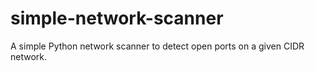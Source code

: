 # simple-network-scanner
A simple Python network scanner to detect open ports on a given CIDR network.
